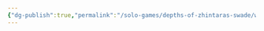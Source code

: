 ```yaml
---
{"dg-publish":true,"permalink":"/solo-games/depths-of-zhintaras-swade/world/drukmor-excalidraw/","tags":["excalidraw"]}
---
```

<style> .container {font-family: sans-serif; text-align: center;} .button-wrapper button {z-index: 1;height: 40px; width: 100px; margin: 10px;padding: 5px;} .excalidraw .App-menu_top .buttonList { display: flex;} .excalidraw-wrapper { height: 800px; margin: 50px; position: relative;} :root[dir="ltr"] .excalidraw .layer-ui__wrapper .zen-mode-transition.App-menu_bottom--transition-left {transform: none;} </style><script src="https://cdn.jsdelivr.net/npm/react@17/umd/react.production.min.js"></script><script src="https://cdn.jsdelivr.net/npm/react-dom@17/umd/react-dom.production.min.js"></script><script type="text/javascript" src="https://cdn.jsdelivr.net/npm/@excalidraw/excalidraw@0/dist/excalidraw.production.min.js"></script><div id="Drukmorexcalidraw.md"></div><script>(function(){const InitialData={"type":"excalidraw","version":2,"source":"https://github.com/zsviczian/obsidian-excalidraw-plugin/releases/tag/2.0.25","elements":[{"type":"image","version":345,"versionNonce":1940681075,"isDeleted":false,"id":"Dbqjiogc1_NIml1RNRUYi","fillStyle":"solid","strokeWidth":2,"strokeStyle":"solid","roughness":1,"opacity":100,"angle":0,"x":-1811.6021279649065,"y":-292.0710354228315,"strokeColor":"transparent","backgroundColor":"transparent","width":1160.4040733768609,"height":1485.6294302649947,"seed":1687153755,"groupIds":[],"frameId":null,"roundness":null,"boundElements":[],"updated":1707279990736,"link":null,"locked":true,"status":"pending","fileId":"f87466b032965d28bd70abe170887650af1c6469","scale":[1,1]},{"type":"text","version":306,"versionNonce":623644900,"isDeleted":false,"id":"aoI1mlWD","fillStyle":"solid","strokeWidth":2,"strokeStyle":"solid","roughness":1,"opacity":100,"angle":0,"x":-1317.3719929331314,"y":-201.7915043948949,"strokeColor":"#1e1e1e","backgroundColor":"transparent","width":75.8751220703125,"height":31.919223189991293,"seed":500826167,"groupIds":[],"frameId":null,"roundness":null,"boundElements":[],"updated":1710645878177,"link":null,"locked":false,"fontSize":25.535378551993034,"fontFamily":1,"text":"Dwarf","rawText":"Dwarf","textAlign":"left","verticalAlign":"top","containerId":null,"originalText":"Dwarf","lineHeight":1.25,"baseline":22},{"type":"image","version":401,"versionNonce":241622269,"isDeleted":false,"id":"L727GVgG0l6PQ82yAbce3","fillStyle":"solid","strokeWidth":2,"strokeStyle":"solid","roughness":1,"opacity":100,"angle":0,"x":-629.0415633103976,"y":-219.83975124471067,"strokeColor":"transparent","backgroundColor":"transparent","width":803.0876554601809,"height":549.0106388678502,"seed":588001913,"groupIds":[],"frameId":null,"roundness":null,"boundElements":[],"updated":1707279987820,"link":null,"locked":false,"status":"pending","fileId":"1380db20114086e96ff916953eb40a85aed6a555","scale":[1,1]},{"type":"text","version":293,"versionNonce":537190236,"isDeleted":false,"id":"BBcw3K6F","fillStyle":"solid","strokeWidth":2,"strokeStyle":"solid","roughness":1,"opacity":100,"angle":0,"x":-1054.198817292128,"y":207.59547390479202,"strokeColor":"#1e1e1e","backgroundColor":"transparent","width":195.5341796875,"height":31.919223189991293,"seed":915098615,"groupIds":[],"frameId":null,"roundness":null,"boundElements":[],"updated":1710645878178,"link":null,"locked":false,"fontSize":25.535378551993034,"fontFamily":1,"text":"Low Light Vision","rawText":"Low Light Vision","textAlign":"left","verticalAlign":"top","containerId":null,"originalText":"Low Light Vision","lineHeight":1.25,"baseline":22},{"type":"text","version":296,"versionNonce":1992316004,"isDeleted":false,"id":"LuV3fVQh","fillStyle":"solid","strokeWidth":2,"strokeStyle":"solid","roughness":1,"opacity":100,"angle":0,"x":-1048.0781016207698,"y":237.93388036652232,"strokeColor":"#1e1e1e","backgroundColor":"transparent","width":175.05914306640625,"height":31.919223189991293,"seed":1567854393,"groupIds":[],"frameId":null,"roundness":null,"boundElements":[],"updated":1710645878179,"link":null,"locked":false,"fontSize":25.535378551993034,"fontFamily":1,"text":"Reduced Pace","rawText":"Reduced Pace","textAlign":"left","verticalAlign":"top","containerId":null,"originalText":"Reduced Pace","lineHeight":1.25,"baseline":22},{"type":"text","version":261,"versionNonce":325620700,"isDeleted":false,"id":"a8K4YCu1","fillStyle":"solid","strokeWidth":2,"strokeStyle":"solid","roughness":1,"opacity":100,"angle":0,"x":-1380.9955605284836,"y":-59.23405830937486,"strokeColor":"#1e1e1e","backgroundColor":"transparent","width":15.77752685546875,"height":31.919223189991293,"seed":1241507575,"groupIds":[],"frameId":null,"roundness":null,"boundElements":[],"updated":1710645878180,"link":null,"locked":false,"fontSize":25.535378551993034,"fontFamily":1,"text":"5","rawText":"5","textAlign":"left","verticalAlign":"top","containerId":null,"originalText":"5","lineHeight":1.25,"baseline":22},{"type":"text","version":265,"versionNonce":603989988,"isDeleted":false,"id":"YY3IAGqe","fillStyle":"solid","strokeWidth":2,"strokeStyle":"solid","roughness":1,"opacity":100,"angle":0,"x":-1055.4194839905724,"y":267.9379793880357,"strokeColor":"#1e1e1e","backgroundColor":"transparent","width":74.57310485839844,"height":31.919223189991293,"seed":705897337,"groupIds":[],"frameId":null,"roundness":null,"boundElements":[],"updated":1710645878181,"link":null,"locked":false,"fontSize":25.535378551993034,"fontFamily":1,"text":"Tough","rawText":"Tough","textAlign":"left","verticalAlign":"top","containerId":null,"originalText":"Tough","lineHeight":1.25,"baseline":22},{"type":"text","version":283,"versionNonce":1981753212,"isDeleted":false,"id":"HeLNl9rP","fillStyle":"solid","strokeWidth":2,"strokeStyle":"solid","roughness":1,"opacity":100,"angle":0,"x":-1756.6224702259299,"y":-93.83110670730184,"strokeColor":"#1e1e1e","backgroundColor":"transparent","width":14.350870277773526,"height":31.919223189991293,"seed":845571479,"groupIds":[],"frameId":null,"roundness":null,"boundElements":[],"updated":1711941792843,"link":null,"locked":false,"fontSize":25.535378551993034,"fontFamily":1,"text":"x","rawText":"x","textAlign":"left","verticalAlign":"top","containerId":null,"originalText":"x","lineHeight":1.25,"baseline":23},{"type":"text","version":320,"versionNonce":1550196292,"isDeleted":false,"id":"FpvYTTYB","fillStyle":"solid","strokeWidth":2,"strokeStyle":"solid","roughness":1,"opacity":100,"angle":0,"x":-1777.496661998382,"y":-118.14768188553558,"strokeColor":"#1e1e1e","backgroundColor":"transparent","width":14.350870277773526,"height":31.919223189991293,"seed":1320236345,"groupIds":[],"frameId":null,"roundness":null,"boundElements":[],"updated":1711941792843,"link":null,"locked":false,"fontSize":25.535378551993034,"fontFamily":1,"text":"x","rawText":"x","textAlign":"left","verticalAlign":"top","containerId":null,"originalText":"x","lineHeight":1.25,"baseline":23},{"type":"text","version":311,"versionNonce":457496572,"isDeleted":false,"id":"IKc4Lkp2","fillStyle":"solid","strokeWidth":2,"strokeStyle":"solid","roughness":1,"opacity":100,"angle":0,"x":-1729.1155872013017,"y":-146.5593366404578,"strokeColor":"#1e1e1e","backgroundColor":"transparent","width":14.350870277773526,"height":31.919223189991293,"seed":2009493623,"groupIds":[],"frameId":null,"roundness":null,"boundElements":[],"updated":1711941792843,"link":null,"locked":false,"fontSize":25.535378551993034,"fontFamily":1,"text":"x","rawText":"x","textAlign":"left","verticalAlign":"top","containerId":null,"originalText":"x","lineHeight":1.25,"baseline":23},{"type":"text","version":305,"versionNonce":1242674628,"isDeleted":false,"id":"sazLErhd","fillStyle":"solid","strokeWidth":2,"strokeStyle":"solid","roughness":1,"opacity":100,"angle":0,"x":-1757.4460541829042,"y":-173.16488232460802,"strokeColor":"#1e1e1e","backgroundColor":"transparent","width":14.350870277773526,"height":31.919223189991293,"seed":113380057,"groupIds":[],"frameId":null,"roundness":null,"boundElements":[],"updated":1711941792843,"link":null,"locked":false,"fontSize":25.535378551993034,"fontFamily":1,"text":"x","rawText":"x","textAlign":"left","verticalAlign":"top","containerId":null,"originalText":"x","lineHeight":1.25,"baseline":23},{"type":"text","version":323,"versionNonce":1633712252,"isDeleted":false,"id":"QC2Yt2zV","fillStyle":"solid","strokeWidth":2,"strokeStyle":"solid","roughness":1,"opacity":100,"angle":0,"x":-1729.3566592695652,"y":-199.8822526358765,"strokeColor":"#1e1e1e","backgroundColor":"transparent","width":14.350870277773526,"height":31.919223189991293,"seed":1948158167,"groupIds":[],"frameId":null,"roundness":null,"boundElements":[],"updated":1711941792843,"link":null,"locked":false,"fontSize":25.535378551993034,"fontFamily":1,"text":"x","rawText":"x","textAlign":"left","verticalAlign":"top","containerId":null,"originalText":"x","lineHeight":1.25,"baseline":23},{"type":"text","version":302,"versionNonce":1029594436,"isDeleted":false,"id":"ztZM0bvn","fillStyle":"solid","strokeWidth":2,"strokeStyle":"solid","roughness":1,"opacity":100,"angle":0,"x":-1756.0772031333192,"y":78.92411201135315,"strokeColor":"#1e1e1e","backgroundColor":"transparent","width":14.350870277773526,"height":31.919223189991293,"seed":1725869401,"groupIds":[],"frameId":null,"roundness":null,"boundElements":[],"updated":1711941792843,"link":null,"locked":false,"fontSize":25.535378551993034,"fontFamily":1,"text":"x","rawText":"x","textAlign":"left","verticalAlign":"top","containerId":null,"originalText":"x","lineHeight":1.25,"baseline":23},{"type":"text","version":285,"versionNonce":338954492,"isDeleted":false,"id":"5ai7f2IO","fillStyle":"solid","strokeWidth":2,"strokeStyle":"solid","roughness":1,"opacity":100,"angle":0,"x":-1775.6556483031966,"y":113.69345597093138,"strokeColor":"#1e1e1e","backgroundColor":"transparent","width":14.350870277773526,"height":31.919223189991293,"seed":306699863,"groupIds":[],"frameId":null,"roundness":null,"boundElements":[],"updated":1711941792843,"link":null,"locked":false,"fontSize":25.535378551993034,"fontFamily":1,"text":"x","rawText":"x","textAlign":"left","verticalAlign":"top","containerId":null,"originalText":"x","lineHeight":1.25,"baseline":23},{"type":"text","version":311,"versionNonce":2141852868,"isDeleted":false,"id":"Cm7LyQjs","fillStyle":"solid","strokeWidth":2,"strokeStyle":"solid","roughness":1,"opacity":100,"angle":0,"x":-1755.1512875606043,"y":129.4199557611255,"strokeColor":"#1e1e1e","backgroundColor":"transparent","width":14.350870277773526,"height":31.919223189991293,"seed":1527699193,"groupIds":[],"frameId":null,"roundness":null,"boundElements":[],"updated":1711941792843,"link":null,"locked":false,"fontSize":25.535378551993034,"fontFamily":1,"text":"x","rawText":"x","textAlign":"left","verticalAlign":"top","containerId":null,"originalText":"x","lineHeight":1.25,"baseline":23},{"type":"text","version":331,"versionNonce":927041916,"isDeleted":false,"id":"pKsxNFlT","fillStyle":"solid","strokeWidth":2,"strokeStyle":"solid","roughness":1,"opacity":100,"angle":0,"x":-1732.5323188059979,"y":157.05198424043624,"strokeColor":"#1e1e1e","backgroundColor":"transparent","width":14.350870277773526,"height":31.919223189991293,"seed":240935607,"groupIds":[],"frameId":null,"roundness":null,"boundElements":[],"updated":1711941792843,"link":null,"locked":false,"fontSize":25.535378551993034,"fontFamily":1,"text":"x","rawText":"x","textAlign":"left","verticalAlign":"top","containerId":null,"originalText":"x","lineHeight":1.25,"baseline":23},{"type":"text","version":285,"versionNonce":2123553860,"isDeleted":false,"id":"IC0GxJeN","fillStyle":"solid","strokeWidth":2,"strokeStyle":"solid","roughness":1,"opacity":100,"angle":0,"x":-1776.9775891979152,"y":178.46855981214344,"strokeColor":"#1e1e1e","backgroundColor":"transparent","width":14.350870277773526,"height":31.919223189991293,"seed":845132537,"groupIds":[],"frameId":null,"roundness":null,"boundElements":[],"updated":1711941792843,"link":null,"locked":false,"fontSize":25.535378551993034,"fontFamily":1,"text":"x","rawText":"x","textAlign":"left","verticalAlign":"top","containerId":null,"originalText":"x","lineHeight":1.25,"baseline":23},{"type":"text","version":335,"versionNonce":231406076,"isDeleted":false,"id":"FcQm5Xvs","fillStyle":"solid","strokeWidth":2,"strokeStyle":"solid","roughness":1,"opacity":100,"angle":0,"x":-1732.0030450285742,"y":201.602525469719,"strokeColor":"#1e1e1e","backgroundColor":"transparent","width":14.350870277773526,"height":31.919223189991293,"seed":281593527,"groupIds":[],"frameId":null,"roundness":null,"boundElements":[],"updated":1711941792843,"link":null,"locked":false,"fontSize":25.535378551993034,"fontFamily":1,"text":"x","rawText":"x","textAlign":"left","verticalAlign":"top","containerId":null,"originalText":"x","lineHeight":1.25,"baseline":23},{"type":"text","version":341,"versionNonce":1140241348,"isDeleted":false,"id":"qGCQ1vPp","fillStyle":"solid","strokeWidth":2,"strokeStyle":"solid","roughness":1,"opacity":100,"angle":0,"x":-1706.076985135569,"y":224.60255555575623,"strokeColor":"#1e1e1e","backgroundColor":"transparent","width":14.350870277773526,"height":31.919223189991293,"seed":2092081305,"groupIds":[],"frameId":null,"roundness":null,"boundElements":[],"updated":1711941792843,"link":null,"locked":false,"fontSize":25.535378551993034,"fontFamily":1,"text":"x","rawText":"x","textAlign":"left","verticalAlign":"top","containerId":null,"originalText":"x","lineHeight":1.25,"baseline":23},{"type":"text","version":310,"versionNonce":584211068,"isDeleted":false,"id":"5XdB92s3","fillStyle":"solid","strokeWidth":2,"strokeStyle":"solid","roughness":1,"opacity":100,"angle":0,"x":-1755.6812131327308,"y":246.54566051526103,"strokeColor":"#1e1e1e","backgroundColor":"transparent","width":14.350870277773526,"height":31.919223189991293,"seed":2106279703,"groupIds":[],"frameId":null,"roundness":null,"boundElements":[],"updated":1711941792843,"link":null,"locked":false,"fontSize":25.535378551993034,"fontFamily":1,"text":"x","rawText":"x","textAlign":"left","verticalAlign":"top","containerId":null,"originalText":"x","lineHeight":1.25,"baseline":23},{"type":"text","version":285,"versionNonce":1844681540,"isDeleted":false,"id":"pqVtt7RC","fillStyle":"solid","strokeWidth":2,"strokeStyle":"solid","roughness":1,"opacity":100,"angle":0,"x":-1776.3166187505556,"y":274.97024512660187,"strokeColor":"#1e1e1e","backgroundColor":"transparent","width":14.350870277773526,"height":31.919223189991293,"seed":1898533433,"groupIds":[],"frameId":null,"roundness":null,"boundElements":[],"updated":1711941792843,"link":null,"locked":false,"fontSize":25.535378551993034,"fontFamily":1,"text":"x","rawText":"x","textAlign":"left","verticalAlign":"top","containerId":null,"originalText":"x","lineHeight":1.25,"baseline":23},{"type":"text","version":297,"versionNonce":284293084,"isDeleted":false,"id":"1iByXKWY","fillStyle":"solid","strokeWidth":2,"strokeStyle":"solid","roughness":1,"opacity":100,"angle":0,"x":-1053.4202374876947,"y":33.579365313660446,"strokeColor":"#1e1e1e","backgroundColor":"transparent","width":173.2975311279297,"height":31.919223189991293,"seed":1829846167,"groupIds":[],"frameId":null,"roundness":null,"boundElements":[],"updated":1710645878184,"link":null,"locked":false,"fontSize":25.535378551993034,"fontFamily":1,"text":"Enemy (Major)","rawText":"Enemy (Major)","textAlign":"left","verticalAlign":"top","containerId":null,"originalText":"Enemy (Major)","lineHeight":1.25,"baseline":22},{"type":"text","version":308,"versionNonce":690947044,"isDeleted":false,"id":"HIFwEgbx","fillStyle":"solid","strokeWidth":2,"strokeStyle":"solid","roughness":1,"opacity":100,"angle":0,"x":-1059.0003590850242,"y":61.80808316804337,"strokeColor":"#1e1e1e","backgroundColor":"transparent","width":212.71585083007812,"height":31.919223189991293,"seed":1750900695,"groupIds":[],"frameId":null,"roundness":null,"boundElements":[],"updated":1710645878186,"link":null,"locked":false,"fontSize":25.535378551993034,"fontFamily":1,"text":"Impulsive (Major)","rawText":"Impulsive (Major)","textAlign":"left","verticalAlign":"top","containerId":null,"originalText":"Impulsive (Major)","lineHeight":1.25,"baseline":22},{"type":"text","version":277,"versionNonce":136223836,"isDeleted":false,"id":"ce0CDuAU","fillStyle":"solid","strokeWidth":2,"strokeStyle":"solid","roughness":1,"opacity":100,"angle":0,"x":-1196.861196859311,"y":-170.5859856538982,"strokeColor":"#1e1e1e","backgroundColor":"transparent","width":17.38592529296875,"height":31.919223189991293,"seed":1680653751,"groupIds":[],"frameId":null,"roundness":null,"boundElements":[],"updated":1710645878187,"link":null,"locked":false,"fontSize":25.535378551993034,"fontFamily":1,"text":"3","rawText":"3","textAlign":"left","verticalAlign":"top","containerId":null,"originalText":"3","lineHeight":1.25,"baseline":22},{"type":"text","version":318,"versionNonce":65857380,"isDeleted":false,"id":"K3asQneX","fillStyle":"solid","strokeWidth":2,"strokeStyle":"solid","roughness":1,"opacity":100,"angle":0,"x":-1623.7824675324118,"y":207.72281588357646,"strokeColor":"#1e1e1e","backgroundColor":"transparent","width":165.30416870117188,"height":26.899455249201463,"seed":1596051191,"groupIds":[],"frameId":null,"roundness":null,"boundElements":[],"updated":1710645878188,"link":null,"locked":false,"fontSize":21.51956419936117,"fontFamily":1,"text":"Fighting (Agility)","rawText":"Fighting (Agility)","textAlign":"left","verticalAlign":"top","containerId":null,"originalText":"Fighting (Agility)","lineHeight":1.25,"baseline":18},{"type":"text","version":313,"versionNonce":725790940,"isDeleted":false,"id":"2SVKa6eh","fillStyle":"solid","strokeWidth":2,"strokeStyle":"solid","roughness":1,"opacity":100,"angle":0,"x":-1545.1882986197147,"y":160.10367871552853,"strokeColor":"#1e1e1e","backgroundColor":"transparent","width":61.99275207519531,"height":23.584830541611264,"seed":2008240951,"groupIds":[],"frameId":null,"roundness":null,"boundElements":[],"updated":1710645878189,"link":null,"locked":false,"fontSize":18.86786443328901,"fontFamily":1,"text":"(Spirit)","rawText":"(Spirit)","textAlign":"left","verticalAlign":"top","containerId":null,"originalText":"(Spirit)","lineHeight":1.25,"baseline":16},{"type":"text","version":309,"versionNonce":606231268,"isDeleted":false,"id":"UQFhkxum","fillStyle":"solid","strokeWidth":2,"strokeStyle":"solid","roughness":1,"opacity":100,"angle":0,"x":-1553.714695167328,"y":93.72881989899224,"strokeColor":"#1e1e1e","backgroundColor":"transparent","width":57.08064270019531,"height":19.58208415393925,"seed":212911289,"groupIds":[],"frameId":null,"roundness":null,"boundElements":[],"updated":1710645878190,"link":null,"locked":false,"fontSize":15.665667323151398,"fontFamily":1,"text":"(Agility)","rawText":"(Agility)","textAlign":"left","verticalAlign":"top","containerId":null,"originalText":"(Agility)","lineHeight":1.25,"baseline":13},{"type":"text","version":324,"versionNonce":1777349980,"isDeleted":false,"id":"3UelMjAU","fillStyle":"solid","strokeWidth":2,"strokeStyle":"solid","roughness":1,"opacity":100,"angle":0,"x":-1561.1404821830924,"y":186.6373118972831,"strokeColor":"#1e1e1e","backgroundColor":"transparent","width":57.08064270019531,"height":19.58208415393925,"seed":214992313,"groupIds":[],"frameId":null,"roundness":null,"boundElements":[],"updated":1710645878190,"link":null,"locked":false,"fontSize":15.665667323151398,"fontFamily":1,"text":"(Agility)","rawText":"(Agility)","textAlign":"left","verticalAlign":"top","containerId":null,"originalText":"(Agility)","lineHeight":1.25,"baseline":13},{"type":"text","version":580,"versionNonce":341663332,"isDeleted":false,"id":"OslRsvAl","fillStyle":"solid","strokeWidth":2,"strokeStyle":"solid","roughness":1,"opacity":100,"angle":0,"x":-1431.4442840331612,"y":-285.45651258809926,"strokeColor":"#1e1e1e","backgroundColor":"transparent","width":304.21533203125,"height":63.838446379982585,"seed":305028439,"groupIds":[],"frameId":null,"roundness":null,"boundElements":[],"updated":1710645878191,"link":null,"locked":false,"fontSize":25.535378551993034,"fontFamily":1,"text":"Concept: Dwarven Cleric.\nBreaks and heals bones","rawText":"Concept: Dwarven Cleric.\nBreaks and heals bones","textAlign":"left","verticalAlign":"top","containerId":null,"originalText":"Concept: Dwarven Cleric.\nBreaks and heals bones","lineHeight":1.25,"baseline":54},{"type":"text","version":359,"versionNonce":1903765980,"isDeleted":false,"id":"YFkdKKB7","fillStyle":"solid","strokeWidth":2,"strokeStyle":"solid","roughness":1,"opacity":100,"angle":0,"x":-1572.9208731762867,"y":140.2737480341575,"strokeColor":"#1e1e1e","backgroundColor":"transparent","width":65.75627136230469,"height":19.58208415393925,"seed":850054329,"groupIds":[],"frameId":null,"roundness":null,"boundElements":[],"updated":1710645878191,"link":null,"locked":false,"fontSize":15.665667323151398,"fontFamily":1,"text":"(Smarts)","rawText":"(Smarts)","textAlign":"left","verticalAlign":"top","containerId":null,"originalText":"(Smarts)","lineHeight":1.25,"baseline":13},{"type":"text","version":386,"versionNonce":1567355364,"isDeleted":false,"id":"4PlPe487","fillStyle":"solid","strokeWidth":2,"strokeStyle":"solid","roughness":1,"opacity":100,"angle":0,"x":-1490.013218221115,"y":113.35340493115518,"strokeColor":"#1e1e1e","backgroundColor":"transparent","width":65.75627136230469,"height":19.58208415393925,"seed":1181711161,"groupIds":[],"frameId":null,"roundness":null,"boundElements":[],"updated":1710645878191,"link":null,"locked":false,"fontSize":15.665667323151398,"fontFamily":1,"text":"(Smarts)","rawText":"(Smarts)","textAlign":"left","verticalAlign":"top","containerId":null,"originalText":"(Smarts)","lineHeight":1.25,"baseline":13},{"type":"text","version":310,"versionNonce":1961856604,"isDeleted":false,"id":"frD0cRd5","fillStyle":"solid","strokeWidth":2,"strokeStyle":"solid","roughness":1,"opacity":100,"angle":0,"x":-1047.345689617994,"y":345.7847558689516,"strokeColor":"#1e1e1e","backgroundColor":"transparent","width":368.4232482910156,"height":31.919223189991293,"seed":356016313,"groupIds":[],"frameId":null,"roundness":null,"boundElements":[],"updated":1710645878192,"link":null,"locked":false,"fontSize":25.535378551993034,"fontFamily":1,"text":"Arcane Background (Miracles)","rawText":"Arcane Background (Miracles)","textAlign":"left","verticalAlign":"top","containerId":null,"originalText":"Arcane Background (Miracles)","lineHeight":1.25,"baseline":22},{"type":"text","version":364,"versionNonce":1046222180,"isDeleted":false,"id":"pbi7YNBO","fillStyle":"solid","strokeWidth":2,"strokeStyle":"solid","roughness":1,"opacity":100,"angle":0,"x":-1616.6868262031567,"y":231.3094690651742,"strokeColor":"#1e1e1e","backgroundColor":"transparent","width":135.6419219970703,"height":26.89945524920146,"seed":1161256151,"groupIds":[],"frameId":null,"roundness":null,"boundElements":[],"updated":1710645878192,"link":null,"locked":false,"fontSize":21.519564199361167,"fontFamily":1,"text":"Faith (Spirit)","rawText":"Faith (Spirit)","textAlign":"left","verticalAlign":"top","containerId":null,"originalText":"Faith (Spirit)","lineHeight":1.25,"baseline":18},{"type":"text","version":299,"versionNonce":1965384412,"isDeleted":false,"id":"aHqWyd7T","fillStyle":"solid","strokeWidth":2,"strokeStyle":"solid","roughness":1,"opacity":100,"angle":0,"x":-1043.655245697361,"y":373.4629093002902,"strokeColor":"#1e1e1e","backgroundColor":"transparent","width":76.71760559082031,"height":31.919223189991293,"seed":247027607,"groupIds":[],"frameId":null,"roundness":null,"boundElements":[],"updated":1710645878193,"link":null,"locked":false,"fontSize":25.535378551993034,"fontFamily":1,"text":"Healer","rawText":"Healer","textAlign":"left","verticalAlign":"top","containerId":null,"originalText":"Healer","lineHeight":1.25,"baseline":22},{"type":"image","version":297,"versionNonce":338340093,"isDeleted":false,"id":"RZZhJi70gq3Ic0H7rWjSf","fillStyle":"solid","strokeWidth":2,"strokeStyle":"solid","roughness":1,"opacity":100,"angle":0,"x":-618.4433890183036,"y":425.81606359672696,"strokeColor":"transparent","backgroundColor":"transparent","width":446.8691246598781,"height":136.61427525316273,"seed":348018681,"groupIds":[],"frameId":null,"roundness":null,"boundElements":[],"updated":1707279987820,"link":null,"locked":false,"status":"pending","fileId":"69f892606ce41927683ccb0f147a9904dbe62842","scale":[1,1]},{"type":"text","version":301,"versionNonce":1685833956,"isDeleted":false,"id":"pwI2pGsh","fillStyle":"solid","strokeWidth":2,"strokeStyle":"solid","roughness":1,"opacity":100,"angle":0,"x":-1188.5218773432155,"y":620.0293340764346,"strokeColor":"#1e1e1e","backgroundColor":"transparent","width":19.530441284179688,"height":31.919223189991293,"seed":1423104153,"groupIds":[],"frameId":null,"roundness":null,"boundElements":[],"updated":1710645878193,"link":null,"locked":false,"fontSize":25.535378551993034,"fontFamily":1,"text":"8","rawText":"8","textAlign":"left","verticalAlign":"top","containerId":null,"originalText":"8","lineHeight":1.25,"baseline":22},{"type":"text","version":290,"versionNonce":145532764,"isDeleted":false,"id":"TkIGNdRy","fillStyle":"solid","strokeWidth":2,"strokeStyle":"solid","roughness":1,"opacity":100,"angle":0,"x":-1162.9323268362714,"y":619.7541820578831,"strokeColor":"#1e1e1e","backgroundColor":"transparent","width":37.248260498046875,"height":31.919223189991293,"seed":2045350967,"groupIds":[],"frameId":null,"roundness":null,"boundElements":[],"updated":1710645878193,"link":null,"locked":false,"fontSize":25.535378551993034,"fontFamily":1,"text":"/10","rawText":"/10","textAlign":"left","verticalAlign":"top","containerId":null,"originalText":"/10","lineHeight":1.25,"baseline":22},{"type":"text","version":270,"versionNonce":593038436,"isDeleted":false,"id":"zVFFomkW","fillStyle":"solid","strokeWidth":2,"strokeStyle":"solid","roughness":1,"opacity":100,"angle":0,"x":-1176.2689623994497,"y":589.8801265364004,"strokeColor":"#1e1e1e","backgroundColor":"transparent","width":33.750640869140625,"height":31.919223189991293,"seed":1649436217,"groupIds":[],"frameId":null,"roundness":null,"boundElements":[],"updated":1710645878194,"link":null,"locked":false,"fontSize":25.535378551993034,"fontFamily":1,"text":"PP","rawText":"PP","textAlign":"left","verticalAlign":"top","containerId":null,"originalText":"PP","lineHeight":1.25,"baseline":22},{"type":"rectangle","version":294,"versionNonce":2127807101,"isDeleted":false,"id":"mCEpp8C4esmSfZMmgzRJT","fillStyle":"solid","strokeWidth":2,"strokeStyle":"solid","roughness":1,"opacity":100,"angle":0,"x":-1201.8753189608244,"y":584.2787640199745,"strokeColor":"#1e1e1e","backgroundColor":"transparent","width":83.2206384743771,"height":69.35050492852638,"seed":1524946105,"groupIds":[],"frameId":null,"roundness":{"type":3},"boundElements":[],"updated":1707279987820,"link":null,"locked":false},{"type":"text","version":373,"versionNonce":601316316,"isDeleted":false,"id":"TbwFHh8N","fillStyle":"solid","strokeWidth":2,"strokeStyle":"solid","roughness":1,"opacity":100,"angle":0,"x":-1777.8363610570675,"y":662.8528062063481,"strokeColor":"#1e1e1e","backgroundColor":"transparent","width":64.78221130371094,"height":25.192834192889325,"seed":1873715863,"groupIds":[],"frameId":null,"roundness":null,"boundElements":[],"updated":1710645878195,"link":null,"locked":false,"fontSize":20.15426735431146,"fontFamily":1,"text":"Healing","rawText":"Healing","textAlign":"left","verticalAlign":"top","containerId":null,"originalText":"Healing","lineHeight":1.25,"baseline":17},{"type":"text","version":331,"versionNonce":750903268,"isDeleted":false,"id":"Ij8D2xAH","fillStyle":"solid","strokeWidth":2,"strokeStyle":"solid","roughness":1,"opacity":100,"angle":0,"x":-1779.73170942784,"y":694.0630737379643,"strokeColor":"#1e1e1e","backgroundColor":"transparent","width":154.2884979248047,"height":25.192834192889325,"seed":156063417,"groupIds":[],"frameId":null,"roundness":null,"boundElements":[],"updated":1710645878195,"link":null,"locked":false,"fontSize":20.15426735431146,"fontFamily":1,"text":"Smite (Radiant)","rawText":"Smite (Radiant)","textAlign":"left","verticalAlign":"top","containerId":null,"originalText":"Smite (Radiant)","lineHeight":1.25,"baseline":17},{"type":"text","version":338,"versionNonce":1622638684,"isDeleted":false,"id":"4npLf1pw","fillStyle":"solid","strokeWidth":2,"strokeStyle":"solid","roughness":1,"opacity":100,"angle":0,"x":-1780.7986239928216,"y":722.1788045547992,"strokeColor":"#1e1e1e","backgroundColor":"transparent","width":155.9810333251953,"height":25.192834192889325,"seed":1514224569,"groupIds":[],"frameId":null,"roundness":null,"boundElements":[],"updated":1710645878195,"link":null,"locked":false,"fontSize":20.15426735431146,"fontFamily":1,"text":"Bolt (Holy light)","rawText":"Bolt (Holy light)","textAlign":"left","verticalAlign":"top","containerId":null,"originalText":"Bolt (Holy light)","lineHeight":1.25,"baseline":17},{"type":"text","version":261,"versionNonce":1220821860,"isDeleted":false,"id":"AGw1qmT2","fillStyle":"solid","strokeWidth":2,"strokeStyle":"solid","roughness":1,"opacity":100,"angle":0,"x":-1608.3761174471492,"y":696.8399600331618,"strokeColor":"#1e1e1e","backgroundColor":"transparent","width":18.177352905273438,"height":31.919223189991293,"seed":38304663,"groupIds":[],"frameId":null,"roundness":null,"boundElements":[],"updated":1710645878196,"link":null,"locked":false,"fontSize":25.535378551993034,"fontFamily":1,"text":"2","rawText":"2","textAlign":"left","verticalAlign":"top","containerId":null,"originalText":"2","lineHeight":1.25,"baseline":22},{"type":"text","version":276,"versionNonce":1193219292,"isDeleted":false,"id":"E2VONYIl","fillStyle":"solid","strokeWidth":2,"strokeStyle":"solid","roughness":1,"opacity":100,"angle":0,"x":-1519.554157156528,"y":689.9049339604182,"strokeColor":"#1e1e1e","backgroundColor":"transparent","width":87.976318359375,"height":31.919223189991293,"seed":1948645593,"groupIds":[],"frameId":null,"roundness":null,"boundElements":[],"updated":1710645878197,"link":null,"locked":false,"fontSize":25.535378551993034,"fontFamily":1,"text":"Smarts","rawText":"Smarts","textAlign":"left","verticalAlign":"top","containerId":null,"originalText":"Smarts","lineHeight":1.25,"baseline":22},{"type":"text","version":261,"versionNonce":229521124,"isDeleted":false,"id":"w76OaSV5","fillStyle":"solid","strokeWidth":2,"strokeStyle":"solid","roughness":1,"opacity":100,"angle":0,"x":-1378.9859857604847,"y":694.172632920526,"strokeColor":"#1e1e1e","backgroundColor":"transparent","width":15.77752685546875,"height":31.919223189991293,"seed":374468633,"groupIds":[],"frameId":null,"roundness":null,"boundElements":[],"updated":1710645878197,"link":null,"locked":false,"fontSize":25.535378551993034,"fontFamily":1,"text":"5","rawText":"5","textAlign":"left","verticalAlign":"top","containerId":null,"originalText":"5","lineHeight":1.25,"baseline":22},{"type":"image","version":295,"versionNonce":1723588893,"isDeleted":false,"id":"UFCZ6tXiwQ-vJxSV_BQtG","fillStyle":"solid","strokeWidth":2,"strokeStyle":"solid","roughness":1,"opacity":100,"angle":0,"x":-2439.6591320924717,"y":441.04330621147756,"strokeColor":"transparent","backgroundColor":"transparent","width":542.2886419836816,"height":501.4574971754985,"seed":633379737,"groupIds":[],"frameId":null,"roundness":null,"boundElements":[],"updated":1707279987820,"link":null,"locked":false,"status":"pending","fileId":"0d6ca012f0bc531d4083f8b1a55de3a2b2357453","scale":[1,1]},{"type":"text","version":270,"versionNonce":346036572,"isDeleted":false,"id":"WNEJGeT7","fillStyle":"solid","strokeWidth":2,"strokeStyle":"solid","roughness":1,"opacity":100,"angle":0,"x":-1602.5079652392055,"y":662.1647075688984,"strokeColor":"#1e1e1e","backgroundColor":"transparent","width":17.38592529296875,"height":31.919223189991293,"seed":988401401,"groupIds":[],"frameId":null,"roundness":null,"boundElements":[],"updated":1710645878197,"link":null,"locked":false,"fontSize":25.535378551993034,"fontFamily":1,"text":"3","rawText":"3","textAlign":"left","verticalAlign":"top","containerId":null,"originalText":"3","lineHeight":1.25,"baseline":22},{"type":"text","version":288,"versionNonce":403552868,"isDeleted":false,"id":"y0F2es56","fillStyle":"solid","strokeWidth":2,"strokeStyle":"solid","roughness":1,"opacity":100,"angle":0,"x":-1519.2873267648285,"y":658.4304658912815,"strokeColor":"#1e1e1e","backgroundColor":"transparent","width":74.5986328125,"height":31.919223189991293,"seed":259616823,"groupIds":[],"frameId":null,"roundness":null,"boundElements":[],"updated":1710645878197,"link":null,"locked":false,"fontSize":25.535378551993034,"fontFamily":1,"text":"Touch","rawText":"Touch","textAlign":"left","verticalAlign":"top","containerId":null,"originalText":"Touch","lineHeight":1.25,"baseline":22},{"type":"text","version":264,"versionNonce":76320220,"isDeleted":false,"id":"TqEH2qoO","fillStyle":"solid","strokeWidth":2,"strokeStyle":"solid","roughness":1,"opacity":100,"angle":0,"x":-1386.7212181070552,"y":658.6972148826178,"strokeColor":"#1e1e1e","backgroundColor":"transparent","width":54.123565673828125,"height":31.919223189991293,"seed":1823699575,"groupIds":[],"frameId":null,"roundness":null,"boundElements":[],"updated":1710645878199,"link":null,"locked":false,"fontSize":25.535378551993034,"fontFamily":1,"text":"Inst","rawText":"Inst","textAlign":"left","verticalAlign":"top","containerId":null,"originalText":"Inst","lineHeight":1.25,"baseline":22},{"type":"image","version":291,"versionNonce":91744925,"isDeleted":false,"id":"Kk3zCcIp4Swqg0T05rZOg","fillStyle":"solid","strokeWidth":2,"strokeStyle":"solid","roughness":1,"opacity":100,"angle":0,"x":-2434.4367049519406,"y":956.9354413724845,"strokeColor":"transparent","backgroundColor":"transparent","width":537.5197185194532,"height":440.48528002187976,"seed":763028921,"groupIds":["hhmbE-e-PSEuMFw7LDlcT"],"frameId":null,"roundness":null,"boundElements":[],"updated":1707279987820,"link":null,"locked":false,"status":"pending","fileId":"35b81ae59f690eb95d5631d0ac2e7f5dc099f927","scale":[1,1]},{"type":"image","version":378,"versionNonce":1337626365,"isDeleted":false,"id":"Vh0IVTq_rq5-VLLt9mUoe","fillStyle":"solid","strokeWidth":2,"strokeStyle":"solid","roughness":1,"opacity":100,"angle":0,"x":-2429.491256943675,"y":1402.4090581619375,"strokeColor":"transparent","backgroundColor":"transparent","width":483.12206341528554,"height":633.8835583817577,"seed":1450295609,"groupIds":["hhmbE-e-PSEuMFw7LDlcT"],"frameId":null,"roundness":null,"boundElements":[],"updated":1707279987820,"link":null,"locked":false,"status":"pending","fileId":"fed75c08791c39d66fc3a495d970d2ce4a47edf8","scale":[1,1]},{"type":"text","version":266,"versionNonce":1118883300,"isDeleted":false,"id":"6B23QDYY","fillStyle":"solid","strokeWidth":2,"strokeStyle":"solid","roughness":1,"opacity":100,"angle":0,"x":-1601.8614427968955,"y":720.6342324576526,"strokeColor":"#1e1e1e","backgroundColor":"transparent","width":6.9186248779296875,"height":31.919223189991293,"seed":1898496793,"groupIds":[],"frameId":null,"roundness":null,"boundElements":[],"updated":1710645878199,"link":null,"locked":false,"fontSize":25.535378551993034,"fontFamily":1,"text":"1","rawText":"1","textAlign":"left","verticalAlign":"top","containerId":null,"originalText":"1","lineHeight":1.25,"baseline":22},{"type":"text","version":313,"versionNonce":402027100,"isDeleted":false,"id":"oe1dftIc","fillStyle":"solid","strokeWidth":2,"strokeStyle":"solid","roughness":1,"opacity":100,"angle":0,"x":-1545.7926525049563,"y":714.3448382392542,"strokeColor":"#1e1e1e","backgroundColor":"transparent","width":133.2665252685547,"height":31.919223189991293,"seed":1418419767,"groupIds":[],"frameId":null,"roundness":null,"boundElements":[],"updated":1710645878200,"link":null,"locked":false,"fontSize":25.535378551993034,"fontFamily":1,"text":"Smarts x2","rawText":"Smarts x2","textAlign":"left","verticalAlign":"top","containerId":null,"originalText":"Smarts x2","lineHeight":1.25,"baseline":22},{"type":"text","version":277,"versionNonce":1587900772,"isDeleted":false,"id":"UbOCIbWK","fillStyle":"solid","strokeWidth":2,"strokeStyle":"solid","roughness":1,"opacity":100,"angle":0,"x":-1390.9563240032244,"y":713.9243661119938,"strokeColor":"#1e1e1e","backgroundColor":"transparent","width":54.123565673828125,"height":31.919223189991293,"seed":1071854713,"groupIds":[],"frameId":null,"roundness":null,"boundElements":[],"updated":1710645878200,"link":null,"locked":false,"fontSize":25.535378551993034,"fontFamily":1,"text":"Inst","rawText":"Inst","textAlign":"left","verticalAlign":"top","containerId":null,"originalText":"Inst","lineHeight":1.25,"baseline":22},{"type":"image","version":303,"versionNonce":2017503357,"isDeleted":false,"id":"JRJd2vU9KQYr5y6mL9Z0b","fillStyle":"solid","strokeWidth":2,"strokeStyle":"solid","roughness":1,"opacity":100,"angle":0,"x":-2890.443224110855,"y":436.8925701057558,"strokeColor":"transparent","backgroundColor":"transparent","width":437.9317421666805,"height":511.9843399674603,"seed":1070248889,"groupIds":[],"frameId":null,"roundness":null,"boundElements":[],"updated":1707279987820,"link":null,"locked":false,"status":"pending","fileId":"d9c6aa665dcac1a352c43a4df332d73d75ecad82","scale":[1,1]},{"type":"text","version":308,"versionNonce":1571800796,"isDeleted":false,"id":"QYl74Ffp","fillStyle":"solid","strokeWidth":2,"strokeStyle":"solid","roughness":1,"opacity":100,"angle":0,"x":-1622.6978472109372,"y":250.60328513743184,"strokeColor":"#1e1e1e","backgroundColor":"transparent","width":179.17288208007812,"height":28.305739146302646,"seed":694999895,"groupIds":[],"frameId":null,"roundness":null,"boundElements":[],"updated":1710645878200,"link":null,"locked":false,"fontSize":22.644591317042117,"fontFamily":1,"text":"Healing (Smarts)","rawText":"Healing (Smarts)","textAlign":"left","verticalAlign":"top","containerId":null,"originalText":"Healing (Smarts)","lineHeight":1.25,"baseline":20},{"type":"text","version":315,"versionNonce":1798939876,"isDeleted":false,"id":"vaKGGVHh","fillStyle":"solid","strokeWidth":2,"strokeStyle":"solid","roughness":1,"opacity":100,"angle":0,"x":-1628.253411290058,"y":278.24219685255,"strokeColor":"#1e1e1e","backgroundColor":"transparent","width":182.74990844726562,"height":26.88106553064187,"seed":1717401943,"groupIds":[],"frameId":null,"roundness":null,"boundElements":[],"updated":1710645878201,"link":null,"locked":false,"fontSize":21.504852424513494,"fontFamily":1,"text":"Survival (Smarts)","rawText":"Survival (Smarts)","textAlign":"left","verticalAlign":"top","containerId":null,"originalText":"Survival (Smarts)","lineHeight":1.25,"baseline":18},{"type":"text","version":344,"versionNonce":977963868,"isDeleted":false,"id":"OMs4hCuc","fillStyle":"solid","strokeWidth":2,"strokeStyle":"solid","roughness":1,"opacity":100,"angle":0,"x":-1323.3012988320993,"y":-65.0460703546596,"strokeColor":"#1e1e1e","backgroundColor":"transparent","width":74.19622802734375,"height":40.88402036346831,"seed":1097711545,"groupIds":[],"frameId":null,"roundness":null,"boundElements":[],"updated":1710645878201,"link":null,"locked":false,"fontSize":16.353608145387323,"fontFamily":1,"text":"6\n7 (staff)","rawText":"6\n7 (staff)","textAlign":"center","verticalAlign":"top","containerId":null,"originalText":"6\n7 (staff)","lineHeight":1.25,"baseline":34},{"type":"text","version":376,"versionNonce":1308321892,"isDeleted":false,"id":"OH8op4LK","fillStyle":"solid","strokeWidth":2,"strokeStyle":"solid","roughness":1,"opacity":100,"angle":0,"x":-1185.4470302069205,"y":-76.38869506678816,"strokeColor":"#1e1e1e","backgroundColor":"transparent","width":57.87646484375,"height":63.838446379982585,"seed":982733689,"groupIds":[],"frameId":null,"roundness":null,"boundElements":[],"updated":1710645878202,"link":null,"locked":false,"fontSize":25.535378551993034,"fontFamily":1,"text":"6\n(5+1)","rawText":"6\n(5+1)","textAlign":"center","verticalAlign":"top","containerId":null,"originalText":"6\n(5+1)","lineHeight":1.25,"baseline":54},{"type":"text","version":404,"versionNonce":806928348,"isDeleted":false,"id":"9CyroEio","fillStyle":"solid","strokeWidth":2,"strokeStyle":"solid","roughness":1,"opacity":100,"angle":0,"x":-1792.3744367135837,"y":941.439504341573,"strokeColor":"#1e1e1e","backgroundColor":"transparent","width":71.79032897949219,"height":31.919223189991293,"seed":1158129559,"groupIds":[],"frameId":null,"roundness":null,"boundElements":[],"updated":1710645878202,"link":null,"locked":false,"fontSize":25.535378551993034,"fontFamily":1,"text":"Staff","rawText":"Staff","textAlign":"left","verticalAlign":"top","containerId":null,"originalText":"Staff","lineHeight":1.25,"baseline":22},{"type":"text","version":282,"versionNonce":179878884,"isDeleted":false,"id":"gJoXwrpv","fillStyle":"solid","strokeWidth":2,"strokeStyle":"solid","roughness":1,"opacity":100,"angle":0,"x":-1392.1413374633535,"y":91.66743621936189,"strokeColor":"#1e1e1e","backgroundColor":"transparent","width":192.9300994873047,"height":31.919223189991293,"seed":1759332441,"groupIds":[],"frameId":null,"roundness":null,"boundElements":[],"updated":1710645878203,"link":null,"locked":false,"fontSize":25.535378551993034,"fontFamily":1,"text":"Robes (Armor 1)","rawText":"Robes (Armor 1)","textAlign":"left","verticalAlign":"top","containerId":null,"originalText":"Robes (Armor 1)","lineHeight":1.25,"baseline":22},{"type":"text","version":283,"versionNonce":657220700,"isDeleted":false,"id":"NUglKVU1","fillStyle":"solid","strokeWidth":2,"strokeStyle":"solid","roughness":1,"opacity":100,"angle":0,"x":-1403.2525362644255,"y":121.52869027852944,"strokeColor":"#1e1e1e","backgroundColor":"transparent","width":257.77630615234375,"height":31.919223189991293,"seed":48389815,"groupIds":[],"frameId":null,"roundness":null,"boundElements":[],"updated":1710645878203,"link":null,"locked":false,"fontSize":25.535378551993034,"fontFamily":1,"text":"First Aid Kit (pg 67)","rawText":"First Aid Kit (pg 67)","textAlign":"left","verticalAlign":"top","containerId":null,"originalText":"First Aid Kit (pg 67)","lineHeight":1.25,"baseline":22},{"type":"text","version":298,"versionNonce":2071961444,"isDeleted":false,"id":"uqX1thGo","fillStyle":"solid","strokeWidth":2,"strokeStyle":"solid","roughness":1,"opacity":100,"angle":0,"x":-1419.4567969779555,"y":943.5227260766446,"strokeColor":"#1e1e1e","backgroundColor":"transparent","width":87.74655151367188,"height":31.919223189991293,"seed":355119991,"groupIds":[],"frameId":null,"roundness":null,"boundElements":[],"updated":1710645878203,"link":null,"locked":false,"fontSize":25.535378551993034,"fontFamily":1,"text":"Str+d4","rawText":"Str+d4","textAlign":"center","verticalAlign":"top","containerId":null,"originalText":"Str+d4","lineHeight":1.25,"baseline":22},{"type":"text","version":278,"versionNonce":894925020,"isDeleted":false,"id":"dT6OnuuN","fillStyle":"solid","strokeWidth":2,"strokeStyle":"solid","roughness":1,"opacity":100,"angle":0,"x":-1107.5050786550187,"y":940.0504896968405,"strokeColor":"#1e1e1e","backgroundColor":"transparent","width":6.9186248779296875,"height":31.919223189991293,"seed":762482647,"groupIds":[],"frameId":null,"roundness":null,"boundElements":[],"updated":1710645878203,"link":null,"locked":false,"fontSize":25.535378551993034,"fontFamily":1,"text":"1","rawText":"1","textAlign":"center","verticalAlign":"top","containerId":null,"originalText":"1","lineHeight":1.25,"baseline":22},{"type":"text","version":352,"versionNonce":144577252,"isDeleted":false,"id":"SUoGhP4L","fillStyle":"solid","strokeWidth":2,"strokeStyle":"solid","roughness":1,"opacity":100,"angle":0,"x":-1084.8809729796212,"y":939.8189225001242,"strokeColor":"#1e1e1e","backgroundColor":"transparent","width":310.5467529296875,"height":31.919223189991293,"seed":1818672601,"groupIds":[],"frameId":null,"roundness":null,"boundElements":[],"updated":1710645878204,"link":null,"locked":false,"fontSize":25.535378551993034,"fontFamily":1,"text":"Parry+1/Reach 1/2 hands","rawText":"Parry+1/Reach 1/2 hands","textAlign":"center","verticalAlign":"top","containerId":null,"originalText":"Parry+1/Reach 1/2 hands","lineHeight":1.25,"baseline":22},{"type":"text","version":303,"versionNonce":1714158940,"isDeleted":false,"id":"JusIkfsJ","fillStyle":"solid","strokeWidth":2,"strokeStyle":"solid","roughness":1,"opacity":100,"angle":0,"x":-1350.441126200488,"y":-226.1873805596524,"strokeColor":"#1e1e1e","backgroundColor":"transparent","width":99.10740661621094,"height":31.919223189991293,"seed":1535630003,"groupIds":[],"frameId":null,"roundness":null,"boundElements":[],"updated":1710645878204,"link":null,"locked":false,"fontSize":25.535378551993034,"fontFamily":1,"text":"Drukmor","rawText":"Drukmor","textAlign":"center","verticalAlign":"top","containerId":null,"originalText":"Drukmor","lineHeight":1.25,"baseline":22},{"type":"text","version":366,"versionNonce":1621235300,"isDeleted":false,"id":"qTjwJ3Bo","fillStyle":"solid","strokeWidth":2,"strokeStyle":"solid","roughness":1,"opacity":100,"angle":0,"x":-1423.4346891149448,"y":169.08308008299468,"strokeColor":"#1e1e1e","backgroundColor":"transparent","width":294.7947692871094,"height":255.35378551993034,"seed":1485721146,"groupIds":[],"frameId":null,"roundness":null,"boundElements":[],"updated":1710645878205,"link":null,"locked":false,"fontSize":25.535378551993034,"fontFamily":1,"text":"Holy symbol (silver)\nbedroll, flint and steel\ncandle, healer’s kit,\nlantern, 0 pints of oil,\n2 torches\nparchment, ink and quill,\nbackpack, waterskin\n1 week’s rations","rawText":"Holy symbol (silver)\nbedroll, flint and steel\ncandle, healer’s kit,\nlantern, 0 pints of oil,\n2 torches\nparchment, ink and quill,\nbackpack, waterskin\n1 week’s rations","textAlign":"left","verticalAlign":"top","containerId":null,"originalText":"Holy symbol (silver)\nbedroll, flint and steel\ncandle, healer’s kit,\nlantern, 0 pints of oil,\n2 torches\nparchment, ink and quill,\nbackpack, waterskin\n1 week’s rations","lineHeight":1.25,"baseline":245},{"type":"text","version":898,"versionNonce":50065884,"isDeleted":false,"id":"kAGXumqg","fillStyle":"solid","strokeWidth":2,"strokeStyle":"solid","roughness":1,"opacity":100,"angle":0,"x":-548.4324268990795,"y":667.8049892194349,"strokeColor":"#1e1e1e","backgroundColor":"transparent","width":1329.755126953125,"height":287.2730087099216,"seed":1690201299,"groupIds":[],"frameId":null,"roundness":null,"boundElements":[],"updated":1710645878205,"link":null,"locked":false,"fontSize":25.535378551993034,"fontFamily":1,"text":"Background:\nA Healer, cleric of Tramadir, dwarven god of healing and protection.\nHas worked in dwarven cities and temples for years, but not has decided that\nit's time to act on the protection commandments of Tramadir, so he started adventuring into the world.\nHis main drive is getting rid of abominations like undeads.\n\nPersonality:\nRough and humurous, especially towards other races, even if never disrespectful.\nJust tries to show that dwarves can be talkative and light hearted, contrary to popular belief.","rawText":"Background:\nA Healer, cleric of Tramadir, dwarven god of healing and protection.\nHas worked in dwarven cities and temples for years, but not has decided that\nit's time to act on the protection commandments of Tramadir, so he started adventuring into the world.\nHis main drive is getting rid of abominations like undeads.\n\nPersonality:\nRough and humurous, especially towards other races, even if never disrespectful.\nJust tries to show that dwarves can be talkative and light hearted, contrary to popular belief.","textAlign":"left","verticalAlign":"top","containerId":null,"originalText":"Background:\nA Healer, cleric of Tramadir, dwarven god of healing and protection.\nHas worked in dwarven cities and temples for years, but not has decided that\nit's time to act on the protection commandments of Tramadir, so he started adventuring into the world.\nHis main drive is getting rid of abominations like undeads.\n\nPersonality:\nRough and humurous, especially towards other races, even if never disrespectful.\nJust tries to show that dwarves can be talkative and light hearted, contrary to popular belief.","lineHeight":1.25,"baseline":277},{"type":"text","version":121,"versionNonce":811182564,"isDeleted":false,"id":"r8reGDWs","fillStyle":"solid","strokeWidth":2,"strokeStyle":"solid","roughness":1,"opacity":100,"angle":0,"x":-1419.1198411171938,"y":412.07260566780667,"strokeColor":"#1e1e1e","backgroundColor":"transparent","width":171.9444580078125,"height":31.919223189991293,"seed":1789284710,"groupIds":[],"frameId":null,"roundness":null,"boundElements":[],"updated":1710645878206,"link":null,"locked":false,"fontSize":25.535378551993034,"fontFamily":1,"text":"Healing Potion","rawText":"Healing Potion","textAlign":"left","verticalAlign":"top","containerId":null,"originalText":"Healing Potion","lineHeight":1.25,"baseline":22},{"type":"image","version":267,"versionNonce":581491229,"isDeleted":false,"id":"XyjfuPCjHgbETGiFFknnl","fillStyle":"solid","strokeWidth":2,"strokeStyle":"solid","roughness":1,"opacity":100,"angle":0,"x":-1745.1525159040314,"y":-1330.6832077097656,"strokeColor":"transparent","backgroundColor":"transparent","width":985.6656121069311,"height":985.6656121069311,"seed":1533321808,"groupIds":[],"frameId":null,"roundness":null,"boundElements":[],"updated":1707279987820,"link":null,"locked":false,"status":"pending","fileId":"a05878b0e99988fa50e6946e7f7c7709c04870e7","scale":[1,1]},{"type":"text","version":126,"versionNonce":1524192860,"isDeleted":false,"id":"w7OqEfFU","fillStyle":"solid","strokeWidth":2,"strokeStyle":"solid","roughness":1,"opacity":100,"angle":0,"x":-1421.5969966608518,"y":448.48763660846254,"strokeColor":"#1e1e1e","backgroundColor":"transparent","width":350.95965576171875,"height":75,"seed":1428977235,"groupIds":[],"frameId":null,"roundness":null,"boundElements":[],"updated":1710645878206,"link":null,"locked":false,"fontSize":20,"fontFamily":1,"text":"Goblin Poison \n(-1 die type to Agility and skill rolls\n30 mins)","rawText":"Goblin Poison \n(-1 die type to Agility and skill rolls\n30 mins)","textAlign":"left","verticalAlign":"top","containerId":null,"originalText":"Goblin Poison \n(-1 die type to Agility and skill rolls\n30 mins)","lineHeight":1.25,"baseline":68},{"type":"text","version":65,"versionNonce":1523764580,"isDeleted":false,"id":"u117jFdj","fillStyle":"solid","strokeWidth":2,"strokeStyle":"solid","roughness":1,"opacity":100,"angle":0,"x":-2681.0602620284044,"y":-351.6119622497016,"strokeColor":"#1e1e1e","backgroundColor":"transparent","width":524.078369140625,"height":79.63999999999999,"seed":988136698,"groupIds":[],"frameId":null,"roundness":null,"boundElements":[],"updated":1710645878207,"link":null,"locked":false,"fontSize":63.71199999999999,"fontFamily":1,"text":"Common inventory","rawText":"Common inventory","textAlign":"left","verticalAlign":"top","containerId":null,"originalText":"Common inventory","lineHeight":1.25,"baseline":55},{"type":"text","version":80,"versionNonce":177613532,"isDeleted":false,"id":"EJiqVX9B","fillStyle":"solid","strokeWidth":2,"strokeStyle":"solid","roughness":1,"opacity":100,"angle":0,"x":-2666.5802620284044,"y":-203.50161742211526,"strokeColor":"#1e1e1e","backgroundColor":"transparent","width":109.99763488769531,"height":56.88965517241378,"seed":1059459878,"groupIds":[],"frameId":null,"roundness":null,"boundElements":[],"updated":1710645878208,"link":null,"locked":false,"fontSize":45.511724137931026,"fontFamily":1,"text":"Gold:","rawText":"Gold:","textAlign":"left","verticalAlign":"top","containerId":null,"originalText":"Gold:","lineHeight":1.25,"baseline":39},{"type":"text","version":109,"versionNonce":828080356,"isDeleted":false,"id":"RtAqWThc","fillStyle":"solid","strokeWidth":2,"strokeStyle":"solid","roughness":1,"opacity":100,"angle":0,"x":-2525.4939172008185,"y":-212.60396224970148,"strokeColor":"#1e1e1e","backgroundColor":"transparent","width":142.62828063964844,"height":56.88965517241378,"seed":1905546042,"groupIds":[],"frameId":null,"roundness":null,"boundElements":[],"updated":1710645878208,"link":null,"locked":false,"fontSize":45.511724137931026,"fontFamily":1,"text":"130 gp","rawText":"130 gp","textAlign":"left","verticalAlign":"top","containerId":null,"originalText":"130 gp","lineHeight":1.25,"baseline":39},{"type":"text","version":101,"versionNonce":1153724252,"isDeleted":false,"id":"34GiGzsX","fillStyle":"solid","strokeWidth":2,"strokeStyle":"solid","roughness":1,"opacity":100,"angle":0,"x":-2659.8784438465877,"y":-130.96976417000383,"strokeColor":"#1e1e1e","backgroundColor":"transparent","width":337.73980712890625,"height":75,"seed":598634955,"groupIds":[],"frameId":null,"roundness":null,"boundElements":[],"updated":1710645878208,"link":null,"locked":false,"fontSize":20,"fontFamily":1,"text":"Loot:\nGolden Ancient Pin, 1000 gp value.\nRuby Necklace, 2000 gp value.","rawText":"Loot:\nGolden Ancient Pin, 1000 gp value.\nRuby Necklace, 2000 gp value.","textAlign":"left","verticalAlign":"top","containerId":null,"originalText":"Loot:\nGolden Ancient Pin, 1000 gp value.\nRuby Necklace, 2000 gp value.","lineHeight":1.25,"baseline":68},{"type":"text","version":9,"versionNonce":729924708,"isDeleted":false,"id":"9URtcTw9","fillStyle":"solid","strokeWidth":2,"strokeStyle":"solid","roughness":1,"opacity":100,"angle":0,"x":-1186.6970141651548,"y":53.076377188637764,"strokeColor":"#1e1e1e","backgroundColor":"transparent","width":64.27995300292969,"height":25,"seed":2143851278,"groupIds":[],"frameId":null,"roundness":null,"boundElements":[],"updated":1710645878209,"link":null,"locked":false,"fontSize":20,"fontFamily":1,"text":"20 lbs","rawText":"20 lbs","textAlign":"left","verticalAlign":"top","containerId":null,"originalText":"20 lbs","lineHeight":1.25,"baseline":18}],"appState":{"theme":"light","viewBackgroundColor":"#ffffff","currentItemStrokeColor":"#1e1e1e","currentItemBackgroundColor":"transparent","currentItemFillStyle":"solid","currentItemStrokeWidth":2,"currentItemStrokeStyle":"solid","currentItemRoughness":1,"currentItemOpacity":100,"currentItemFontFamily":1,"currentItemFontSize":20,"currentItemTextAlign":"left","currentItemStartArrowhead":null,"currentItemEndArrowhead":"arrow","scrollX":4711.703119171261,"scrollY":1635.7667241544636,"zoom":{"value":0.35000000000000003},"currentItemRoundness":"round","gridSize":null,"gridColor":{"Bold":"#C9C9C9FF","Regular":"#EDEDEDFF"},"currentStrokeOptions":null,"previousGridSize":null,"frameRendering":{"enabled":true,"clip":true,"name":true,"outline":true}},"files":{}};InitialData.scrollToContent=true;App=()=>{const e=React.useRef(null),t=React.useRef(null),[n,i]=React.useState({width:void 0,height:void 0});return React.useEffect(()=>{i({width:t.current.getBoundingClientRect().width,height:t.current.getBoundingClientRect().height});const e=()=>{i({width:t.current.getBoundingClientRect().width,height:t.current.getBoundingClientRect().height})};return window.addEventListener("resize",e),()=>window.removeEventListener("resize",e)},[t]),React.createElement(React.Fragment,null,React.createElement("div",{className:"excalidraw-wrapper",ref:t},React.createElement(ExcalidrawLib.Excalidraw,{ref:e,width:n.width,height:n.height,initialData:InitialData,viewModeEnabled:!0,zenModeEnabled:!0,gridModeEnabled:!1})))},excalidrawWrapper=document.getElementById("Drukmorexcalidraw.md");ReactDOM.render(React.createElement(App),excalidrawWrapper);})();</script>